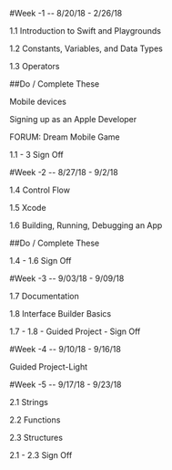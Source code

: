 #Week -1 -- 8/20/18 - 2/26/18

1.1 Introduction to Swift and Playgrounds

1.2 Constants, Variables, and Data Types

1.3 Operators


##Do / Complete These

Mobile devices

Signing up as an Apple Developer

FORUM: Dream Mobile Game

1.1 - 3 Sign Off

#Week -2 -- 8/27/18 - 9/2/18

1.4 Control Flow

1.5 Xcode

1.6 Building, Running, Debugging an App

##Do / Complete These

1.4 - 1.6 Sign Off

#Week -3 -- 9/03/18 - 9/09/18

1.7 Documentation

1.8 Interface Builder Basics

1.7 - 1.8 - Guided Project - Sign Off

#Week -4 -- 9/10/18 - 9/16/18

Guided Project-Light

#Week -5 -- 9/17/18 - 9/23/18

2.1 Strings

2.2 Functions

2.3 Structures

2.1 - 2.3 Sign Off
